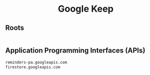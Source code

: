 


<h1 align="center">Google Keep</h1>  


## Roots


```html

```  


## Application Programming Interfaces (APIs)


```html
reminders-pa.googleapis.com
firestore.googleapis.com
```  

<br>
